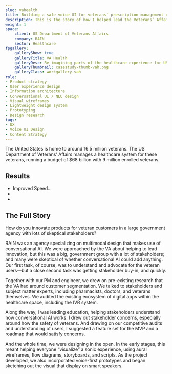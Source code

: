 ```yaml
---
slug: vahealth
title: Building a safe voice UI for veterans’ prescription management on Alexa
description: This is the story of how I helped lead the Veterans’ Affairs office into a more inclusive future
weight: 1
space:
    client: US Department of Veterans Affairs
    company: RAIN
    sector: Healthcare
fpgallery:
    galleryShow: true
    galleryTitle: VA Health
    galleryDesc: Re-imagining parts of the healthcare experience for US veterans
    galleryThumbnail: casestudy-thumb-vah.png
    galleryClass: workgallery-vah
role:
- Product strategy
- User experience design
- Information architecture
- Conversational UI / NLU design
- Visual wireframes
- Lightweight design system
- Prototyping
- Design research
tags:
- UX
- Voice UI Design
- Content Strategy
---
```


The United States is home to around 16.5 million veterans. The US Department of Veterans’ Affairs manages a healthcare system for these veterans, running a budget of $68 billion with 9 million enrolled veterans.

## Results
* Improved Speed...
* 
* 

## The Full Story
How do you innovate products for veteran customers in a large government agency with lots of skeptical stakeholders?

RAIN was an agency specializing on multimodal design that makes use of conversational AI. We were approached by the VA about helping to lead innovation, but this was a big, government group with a lot of stakeholders; and many were skeptical of whether conversational AI could add anything. Our first task, of course, was to understand and advocate for the veteran users—but a close second task was getting stakeholder buy-in, and quickly.

Together with our PM and engineer, we drew on pre-existing research that the VA had around customer segmentation. We talked to stakeholders and subject matter experts, including pharmacists, doctors, and veterans themselves. We audited the existing ecosystem of digital apps within the healthcare space, including the IVR system.

Along the way, I was leading education, helping stakeholders understand how conversational AI works. I drew out stakeholder concerns, especially around how the safety of veterans. And drawing on our competitive audits and understanding of users, I suggested a feature set for the MVP and a roadmap that would satisfy concerns.

And the whole time, we were designing in the open. In the early stages, this meant helping everyone “visualize” a sonic experience, using aural wireframes, flow diagrams, storyboards, and scripts. As the project developed, we also incorporated voice-first prototypes and began sketching out the visual that display on smart speakers.
